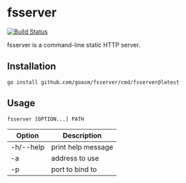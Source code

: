 # fsserver

[![Build Status](https://github.com/goasm/fsserver/actions/workflows/go.yml/badge.svg)](https://github.com/goasm/fsserver/actions/workflows/go.yml)

fsserver is a command-line static HTTP server.

## Installation

```
go install github.com/goasm/fsserver/cmd/fsserver@latest
```

## Usage

```
fsserver [OPTION...] PATH
```

| Option    | Description            |
| --------- | ---------------------- |
| -h/--help | print help message     |
| -a        | address to use         |
| -p        | port to bind to        |
